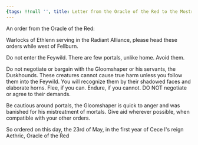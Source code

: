 ```yaml
---
{tags: !!null '', title: Letter from the Oracle of the Red to the Mostreve Warlocks}
---
```


An order from the Oracle of the Red:

Warlocks of Ethlenn serving in the Radiant Alliance, please head these orders while west of Fellburn. 

Do not enter the Feywild. There are few portals, unlike home. Avoid them.

Do not negotiate or bargain with the Gloomshaper or his servants, the Duskhounds. These creatures cannot cause true harm unless you follow them into the Feywild. You will recognize them by their shadowed faces and elaborate horns. Flee, if you can. Endure, if you cannot. DO NOT negotiate or agree to their demands.

Be cautious around portals, the Gloomshaper is quick to anger and was banished for his mistreatment of mortals. Give aid wherever possible, when compatible with your other orders.

So ordered on this day, the 23rd of May, in the first year of Cece I's reign
Aethric, Oracle of the Red


